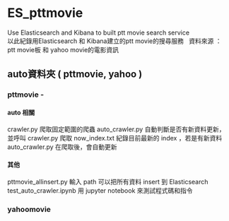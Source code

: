# ES_pttmovie
Use Elasticsearch and Kibana to built ptt movie search service  
以此紀錄用Elasticsearch 和 Kibana建立的ptt movie的搜尋服務  
資料來源 ： ptt movie板 和 yahoo movie的電影資訊  

## auto資料夾 ( pttmovie, yahoo )
### pttmovie -   
#### auto 相關
crawler.py 爬取固定範圍的爬蟲
auto_crawler.py 自動判斷是否有新資料更新，並呼叫 crawler.py 爬取
now_index.txt 紀錄目前最新的 index ，若是有新資料 auto_crawler.py 在爬取後，會自動更新
#### 其他
pttmovie_allinsert.py 輸入 path 可以把所有資料 insert 到 Elasticsearch
test_auto_crawler.ipynb 用 jupyter notebook 來測試程式碼和指令  

### yahoomovie  

